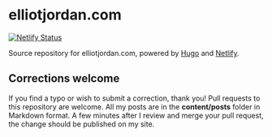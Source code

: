 # elliotjordan.com

[![Netlify Status](https://api.netlify.com/api/v1/badges/67f14c35-21fc-4cba-a97d-37c21c503e40/deploy-status)](https://app.netlify.com/sites/ejdotcom/deploys)

Source repository for elliotjordan.com, powered by [Hugo](https://gohugo.io) and [Netlify](https://www.netlify.com).

## Corrections welcome

If you find a typo or wish to submit a correction, thank you! Pull requests to this repository are welcome. All my posts are in the __content/posts__ folder in Markdown format. A few minutes after I review and merge your pull request, the change should be published on my site.
